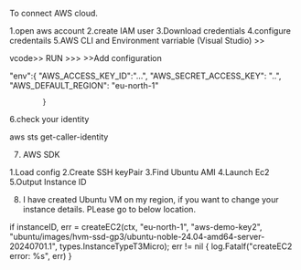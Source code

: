 To connect AWS cloud.

1.open aws account
2.create IAM user
3.Download credentials
4.configure credentails
5.AWS CLI and Environment varriable (Visual Studio) >>

vcode>> RUN >>> >>Add configuration 


"env":{
                "AWS_ACCESS_KEY_ID":"...",
                "AWS_SECRET_ACCESS_KEY": "..",
                "AWS_DEFAULT_REGION": "eu-north-1"

            }

6.check your identity 

aws sts get-caller-identity

7. AWS SDK

 1.Load config
 2.Create SSH keyPair
 3.Find Ubuntu AMI
 4.Launch Ec2
 5.Output Instance ID

 8. I have created Ubuntu VM on my region, if you want to change your instance details. PLease go to below location.

 if instanceID, err = createEC2(ctx, "eu-north-1", "aws-demo-key2", "ubuntu/images/hvm-ssd-gp3/ubuntu-noble-24.04-amd64-server-20240701.1", types.InstanceTypeT3Micro); err != nil {
		log.Fatalf("createEC2 error: %s", err)
	}






